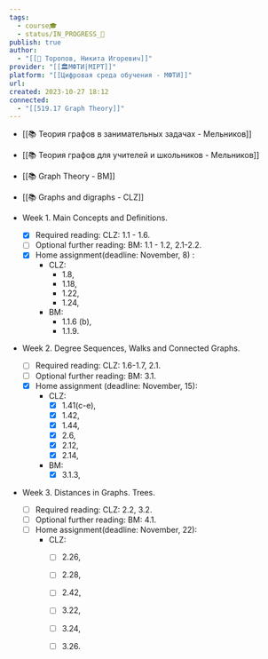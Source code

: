 ```yaml
---
tags:
  - course🎓
  - status/IN_PROGRESS_🌿
publish: true
author:
  - "[[👤 Торопов, Никита Игоревич]]"
provider: "[[🏛МФТИ|MIPT]]"
platform: "[[Цифровая среда обучения - МФТИ]]"
url: 
created: 2023-10-27 18:12
connected:
  - "[[519.17 Graph Theory]]"
---
```

- [[📚 Теория графов в занимательных задачах - Мельников]]
- [[📚 Теория графов для учителей и школьников - Мельников]]
- [[📚 Graph Theory - BM]]
- [[📚 Graphs and digraphs - CLZ]]


- Week 1. Main Concepts and Definitions.
	- [x] Required reading: CLZ: 1.1 - 1.6.
	- [ ] Optional further reading: BM: 1.1 - 1.2, 2.1-2.2.
	- [x] Home assignment(deadline: November, 8) : 
		- CLZ: 
			- 1.8, 
			- 1.18, 
			- 1.22, 
			- 1.24, 
		- BM: 
			- 1.1.6 (b),
			- 1.1.9. 

- Week 2. Degree Sequences, Walks and Connected Graphs.
	- [ ] Required reading: CLZ: 1.6-1.7, 2.1.
	- [ ] Optional further reading: BM: 3.1.
	- [x] Home assignment (deadline: November, 15): 
		- CLZ: 
			- [x] 1.41(c-e), 
			- [x] 1.42, 
			- [x] 1.44, 
			- [x] 2.6, 
			- [x] 2.12, 
			- [x] 2.14, 
		- BM: 
			- [x] 3.1.3,

- Week 3. Distances in Graphs. Trees.
	- [ ] Required reading: CLZ: 2.2, 3.2.
	- [ ] Optional further reading: BM: 4.1.
	- [ ] Home assignment(deadline: November, 22): 
		- CLZ: 
			- [ ] 2.26, 
			- [ ] 2.28, 
			- [ ] 2.42, 
			- [ ] 3.22, 
			- [ ] 3.24, 
			- [ ] 3.26. 


